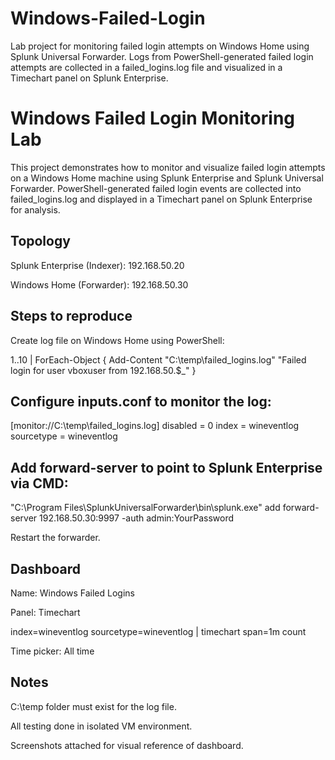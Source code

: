 # Windows-Failed-Login
Lab project for monitoring failed login attempts on Windows Home using Splunk Universal Forwarder. Logs from PowerShell-generated failed login attempts are collected in a failed_logins.log file and visualized in a Timechart panel on Splunk Enterprise.

# Windows Failed Login Monitoring Lab

This project demonstrates how to monitor and visualize failed login attempts on a Windows Home machine using Splunk Enterprise and Splunk Universal Forwarder. PowerShell-generated failed login events are collected into failed_logins.log and displayed in a Timechart panel on Splunk Enterprise for analysis.

## Topology

Splunk Enterprise (Indexer): 192.168.50.20

Windows Home (Forwarder): 192.168.50.30

## Steps to reproduce

Create log file on Windows Home using PowerShell:

1..10 | ForEach-Object { Add-Content "C:\temp\failed_logins.log" "Failed login for user vboxuser from 192.168.50.$_" }


## Configure inputs.conf to monitor the log:

[monitor://C:\temp\failed_logins.log]
disabled = 0
index = wineventlog
sourcetype = wineventlog


## Add forward-server to point to Splunk Enterprise via CMD:

"C:\Program Files\SplunkUniversalForwarder\bin\splunk.exe" add forward-server 192.168.50.30:9997 -auth admin:YourPassword


Restart the forwarder.

## Dashboard

Name: Windows Failed Logins

Panel: Timechart

index=wineventlog sourcetype=wineventlog
| timechart span=1m count


Time picker: All time

## Notes

C:\temp folder must exist for the log file.

All testing done in isolated VM environment.

Screenshots attached for visual reference of dashboard.
